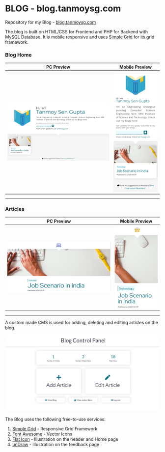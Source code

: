 # BLOG - blog.tanmoysg.com
Repository for my Blog - [blog.tanmoysg.com](http://blog.tanmoysg.com)


The blog is built on HTML/CSS for Frontend and PHP for Backend with MySQL Database. It is mobile responsive and uses [Simple Grid](https://simplegrid.io/) for its grid framework.


### Blog Home
 
PC Preview             |  Mobile Preview
:-------------------------:|:-------------------------:
![Blog-PC](https://github.com/TanmoySG/Blog/blob/master/Screenshots/Blogs-PC.jpg) | ![Blog-PC](https://github.com/TanmoySG/Blog/blob/master/Screenshots/Blogs-Mobile.jpg)

---

### Articles

PC Preview             |  Mobile Preview
:-------------------------:|:-------------------------:
![Article-PC](https://github.com/TanmoySG/Blog/blob/master/Screenshots/Article-PC-Preview.jpg) | ![Article-PC](https://github.com/TanmoySG/Blog/blob/master/Screenshots/Article-Mobile-Preview.jpg)

---

A custom made CMS is used for adding, deleting and editing articles on the blog. 

![Article-PC](https://github.com/TanmoySG/Blog/blob/master/Screenshots/Control-Panel-Home.jpg)


The Blog uses the following free-to-use services:
1. [Simple Grid](https://simplegrid.io/) - Responsive Grid Framework
2. [Font Awesome](https://fontawesome.com/) - Vector Icons
3. [Flat Icon](https://www.flaticon.com/) - Illustration on the header and Home page
4. [unDraw](https://undraw.co/illustrations) - Illustration on the feedback page
